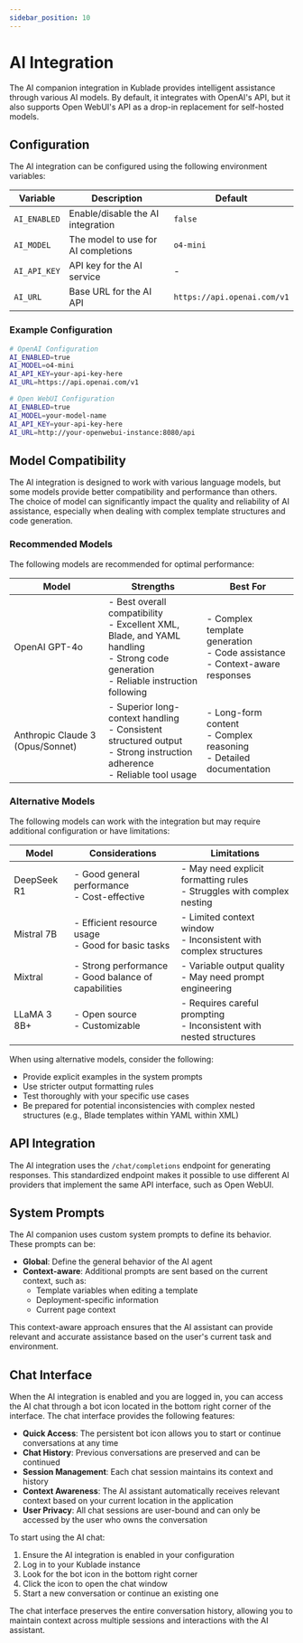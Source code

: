 ```yaml
---
sidebar_position: 10
---
```


# AI Integration

The AI companion integration in Kublade provides intelligent assistance through various AI models. By default, it integrates with OpenAI's API, but it also supports Open WebUI's API as a drop-in replacement for self-hosted models.

## Configuration

The AI integration can be configured using the following environment variables:

| Variable | Description | Default |
|----------|-------------|---------|
| `AI_ENABLED` | Enable/disable the AI integration | `false` |
| `AI_MODEL` | The model to use for AI completions | `o4-mini` |
| `AI_API_KEY` | API key for the AI service | - |
| `AI_URL` | Base URL for the AI API | `https://api.openai.com/v1` |

### Example Configuration

```bash
# OpenAI Configuration
AI_ENABLED=true
AI_MODEL=o4-mini
AI_API_KEY=your-api-key-here
AI_URL=https://api.openai.com/v1

# Open WebUI Configuration
AI_ENABLED=true
AI_MODEL=your-model-name
AI_API_KEY=your-api-key-here
AI_URL=http://your-openwebui-instance:8080/api
```

## Model Compatibility

The AI integration is designed to work with various language models, but some models provide better compatibility and performance than others. The choice of model can significantly impact the quality and reliability of AI assistance, especially when dealing with complex template structures and code generation.

### Recommended Models

The following models are recommended for optimal performance:

| Model | Strengths | Best For |
|-------|-----------|-----------|
| OpenAI GPT-4o | - Best overall compatibility<br>- Excellent XML, Blade, and YAML handling<br>- Strong code generation<br>- Reliable instruction following | - Complex template generation<br>- Code assistance<br>- Context-aware responses |
| Anthropic Claude 3 (Opus/Sonnet) | - Superior long-context handling<br>- Consistent structured output<br>- Strong instruction adherence<br>- Reliable tool usage | - Long-form content<br>- Complex reasoning<br>- Detailed documentation |

### Alternative Models

The following models can work with the integration but may require additional configuration or have limitations:

| Model | Considerations | Limitations |
|-------|---------------|-------------|
| DeepSeek R1 | - Good general performance<br>- Cost-effective | - May need explicit formatting rules<br>- Struggles with complex nesting |
| Mistral 7B | - Efficient resource usage<br>- Good for basic tasks | - Limited context window<br>- Inconsistent with complex structures |
| Mixtral | - Strong performance<br>- Good balance of capabilities | - Variable output quality<br>- May need prompt engineering |
| LLaMA 3 8B+ | - Open source<br>- Customizable | - Requires careful prompting<br>- Inconsistent with nested structures |

When using alternative models, consider the following:
- Provide explicit examples in the system prompts
- Use stricter output formatting rules
- Test thoroughly with your specific use cases
- Be prepared for potential inconsistencies with complex nested structures (e.g., Blade templates within YAML within XML)

## API Integration

The AI integration uses the `/chat/completions` endpoint for generating responses. This standardized endpoint makes it possible to use different AI providers that implement the same API interface, such as Open WebUI.

## System Prompts

The AI companion uses custom system prompts to define its behavior. These prompts can be:

- **Global**: Define the general behavior of the AI agent
- **Context-aware**: Additional prompts are sent based on the current context, such as:
  - Template variables when editing a template
  - Deployment-specific information
  - Current page context

This context-aware approach ensures that the AI assistant can provide relevant and accurate assistance based on the user's current task and environment.

## Chat Interface

When the AI integration is enabled and you are logged in, you can access the AI chat through a bot icon located in the bottom right corner of the interface. The chat interface provides the following features:

- **Quick Access**: The persistent bot icon allows you to start or continue conversations at any time
- **Chat History**: Previous conversations are preserved and can be continued
- **Session Management**: Each chat session maintains its context and history
- **Context Awareness**: The AI assistant automatically receives relevant context based on your current location in the application
- **User Privacy**: All chat sessions are user-bound and can only be accessed by the user who owns the conversation

To start using the AI chat:
1. Ensure the AI integration is enabled in your configuration
2. Log in to your Kublade instance
3. Look for the bot icon in the bottom right corner
4. Click the icon to open the chat window
5. Start a new conversation or continue an existing one

The chat interface preserves the entire conversation history, allowing you to maintain context across multiple sessions and interactions with the AI assistant.
